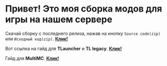 # Привет! Это моя сборка модов для игры на нашем сервере


Скачай сборку c последнего релиза, нажав на кнопку `Source code(zip)` или `Исходный код(zip)`.  [**Клик!**](https://github.com/Kroniks53/relaxmods/archive/refs/heads/master.zip)

Вот ссылка на гайд для **TLauncher** и **TL legacy**. [**Клик!**](https://youtu.be/9U89qLSotDA)

Гайд для **MultiMC**. [**Клик!**](GIDE.md)